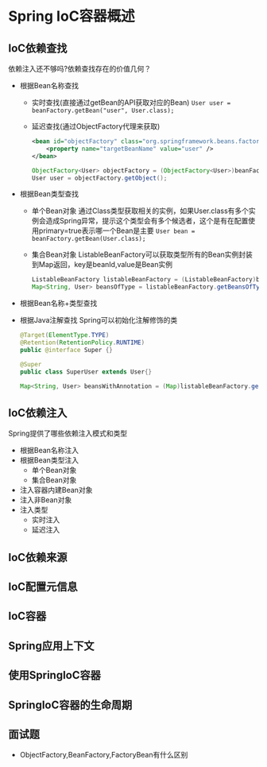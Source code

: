 # Spring IoC容器概述

## IoC依赖查找

依赖注入还不够吗?依赖查找存在的价值几何？

+ 根据Bean名称查找
  + 实时查找(直接通过getBean的API获取对应的Bean)
`User user = beanFactory.getBean("user", User.class);`
  + 延迟查找(通过ObjectFactory代理来获取)

    ```xml
    <bean id="objectFactory" class="org.springframework.beans.factory.config.ObjectFactoryCreatingFactoryBean">
        <property name="targetBeanName" value="user" />
    </bean>
    ```

    ```java
    ObjectFactory<User> objectFactory = (ObjectFactory<User>)beanFactory.getBean("objectFactory");
    User user = objectFactory.getObject();
    ```

+ 根据Bean类型查找
  + 单个Bean对象
  通过Class类型获取相关的实例，如果User.class有多个实例会造成Spring异常，提示这个类型会有多个候选者，这个是有在配置使用primary=true表示哪一个Bean是主要
  `User bean = beanFactory.getBean(User.class);`
  + 集合Bean对象
    ListableBeanFactory可以获取类型所有的Bean实例封装到Map返回，key是beanId,value是Bean实例

    ```java
    ListableBeanFactory listableBeanFactory = (ListableBeanFactory)beanFactory;
    Map<String, User> beansOfType = listableBeanFactory.getBeansOfType(User.class);
    ```

+ 根据Bean名称+类型查找
+ 根据Java注解查找
    Spring可以初始化注解修饰的类

    ```java
    @Target(ElementType.TYPE)
    @Retention(RetentionPolicy.RUNTIME)
    public @interface Super {}

    @Super
    public class SuperUser extends User{}

    Map<String, User> beansWithAnnotation = (Map)listableBeanFactory.getBeansWithAnnotation(Super.class);
    ```

## IoC依赖注入

Spring提供了哪些依赖注入模式和类型

+ 根据Bean名称注入
+ 根据Bean类型注入
  + 单个Bean对象
  + 集合Bean对象
+ 注入容器内建Bean对象
+ 注入非Bean对象
+ 注入类型
  + 实时注入
  + 延迟注入

## IoC依赖来源

## IoC配置元信息

## IoC容器

## Spring应用上下文

## 使用SpringIoC容器

## SpringIoC容器的生命周期

## 面试题

+ ObjectFactory,BeanFactory,FactoryBean有什么区别
